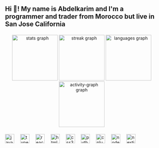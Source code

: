 <h2 align="left">Hi 👋! My name is Abdelkarim and I'm a programmer and trader from Morocco but live in San Jose California</h2>

###

<div align="center">
  <img src="https://github-readme-stats.vercel.app/api?username=VeinDevTtv&hide_title=false&hide_rank=false&show_icons=true&include_all_commits=true&count_private=true&disable_animations=false&theme=redical&locale=en&hide_border=false" height="150" alt="stats graph"  />
  <img src="https://streak-stats.demolab.com?user=VeinDevTtv&locale=en&mode=weekly&theme=redical&hide_border=false&border_radius=5" height="150" alt="streak graph"  />
  <img src="https://github-readme-stats.vercel.app/api/top-langs?username=VeinDevTtv&locale=en&hide_title=false&layout=compact&card_width=320&langs_count=5&theme=raedical&hide_border=false" height="150" alt="languages graph"  />
  <img src="https://github-readme-activity-graph.vercel.app/graph?username=VeinDevTtv&theme=redical" height="150" alt="activity-graph graph"  />
</div>

###

<div align="left">
  <img src="https://cdn.jsdelivr.net/gh/devicons/devicon/icons/javascript/javascript-original.svg" height="30" alt="javascript logo"  />
  <img width="12" />
  <img src="https://cdn.jsdelivr.net/gh/devicons/devicon/icons/typescript/typescript-original.svg" height="30" alt="typescript logo"  />
  <img width="12" />
  <img src="https://cdn.jsdelivr.net/gh/devicons/devicon/icons/react/react-original.svg" height="30" alt="react logo"  />
  <img width="12" />
  <img src="https://cdn.jsdelivr.net/gh/devicons/devicon/icons/html5/html5-original.svg" height="30" alt="html5 logo"  />
  <img width="12" />
  <img src="https://cdn.jsdelivr.net/gh/devicons/devicon/icons/css3/css3-original.svg" height="30" alt="css3 logo"  />
  <img width="12" />
  <img src="https://cdn.jsdelivr.net/gh/devicons/devicon/icons/python/python-original.svg" height="30" alt="python logo"  />
  <img width="12" />
  <img src="https://cdn.jsdelivr.net/gh/devicons/devicon/icons/cplusplus/cplusplus-original.svg" height="30" alt="cplusplus logo"  />
  <img width="12" />
  <img src="https://cdn.jsdelivr.net/gh/devicons/devicon/icons/nodejs/nodejs-original.svg" height="30" alt="nodejs logo"  />
  <img width="12" />
  <img src="https://cdn.jsdelivr.net/gh/devicons/devicon/icons/nextjs/nextjs-original.svg" height="30" alt="nextjs logo"  />
</div>

